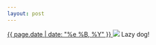 ```yaml
---
layout: post
---
```


<p>
  <a href="/341">
    <time>{{ page.date | date: "%e %B, %Y" }}</time>
  </a>
  <a href="/341"><img src="{{ site.assets_url }}/341.jpg"/></a>
  <span>Lazy dog!</span>
</p>
